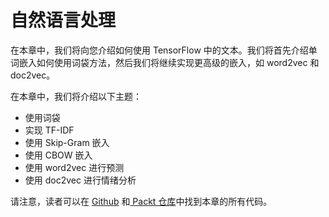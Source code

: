 # 自然语言处理

在本章中，我们将向您介绍如何使用 TensorFlow 中的文本。我们将首先介绍单词嵌入如何使用词袋方法，然后我们将继续实现更高级的嵌入，如 word2vec 和 doc2vec。

在本章中，我们将介绍以下主题：

*   使用词袋
*   实现 TF-IDF
*   使用 Skip-Gram 嵌入
*   使用 CBOW 嵌入
*   使用 word2vec 进行预测
*   使用 doc2vec 进行情绪分析

请注意，读者可以在 [Github](https://github.com/nfmcclure/tensorflow_cookbook) 和[ Packt 仓库](https://github.com/PacktPublishing/TensorFlow-Machine-Learning-Cookbook-Second-Edition)中找到本章的所有代码。